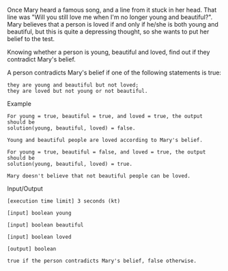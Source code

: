 Once Mary heard a famous song, and a line from it stuck in her head. That line was "Will you still love me when I'm no longer young and beautiful?". Mary believes that a person is loved if and only if he/she is both young and beautiful, but this is quite a depressing thought, so she wants to put her belief to the test.

Knowing whether a person is young, beautiful and loved, find out if they contradict Mary's belief.

A person contradicts Mary's belief if one of the following statements is true:

    they are young and beautiful but not loved;
    they are loved but not young or not beautiful.

Example

    For young = true, beautiful = true, and loved = true, the output should be
    solution(young, beautiful, loved) = false.

    Young and beautiful people are loved according to Mary's belief.

    For young = true, beautiful = false, and loved = true, the output should be
    solution(young, beautiful, loved) = true.

    Mary doesn't believe that not beautiful people can be loved.

Input/Output

    [execution time limit] 3 seconds (kt)

    [input] boolean young

    [input] boolean beautiful

    [input] boolean loved

    [output] boolean

    true if the person contradicts Mary's belief, false otherwise.
